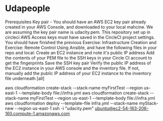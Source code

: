 # Udapeople

 Prerequisites
Key pair - You should have an AWS EC2 key pair already created in your AWS Console, and downloaded to your local mahcine. We are assuming the key pair name is udacity.pem.
This repository set up in circleci
AWS Access keys must have saved in the CircleCI project settings.
You should have finished the previous Exercise: Infrastructure Creation and Exercise: Remote Control Using Ansible, and have the following files in your repo and local:
Create an EC2 instance and note it's public IP address
Add the contents of your PEM file to the SSH keys in your Circle CI account to get the fingerprints
Save the SSH key pair
Verify the public IP address of the EC2 instance in your AWS console and the inventory file. If not, manually add the public IP address of your EC2 instance to the inventory file underneath [all]



aws cloudformation create-stack --stack-name myFirstTest --region us-east-1 --template-body file://infra.yml
aws cloudformation create-stack --stack-name myFirstTest --region us-east-1 --template-body file://infra.yml
aws cloudformation deploy --template-file infra.yml --stack-name myStack-new --region us-east-1 
ssh -i "udacity.pem" ubuntu@ec2-54-163-206-160.compute-1.amazonaws.com